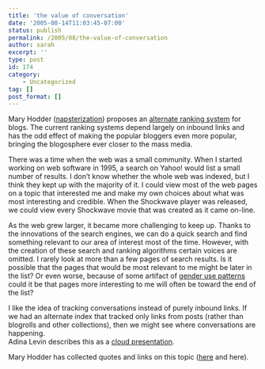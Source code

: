 ```yaml
---
title: 'the value of conversation'
date: '2005-08-14T11:03:45-07:00'
status: publish
permalink: /2005/08/the-value-of-conversation
author: sarah
excerpt: ''
type: post
id: 174
category:
    - Uncategorized
tag: []
post_format: []
---
```

Mary Hodder ([napsterization](http://napsterization.org/)) proposes an [alternate ranking system](http://napsterization.org/stories/archives/000513.html) for blogs. The current ranking systems depend largely on inbound links and has the odd effect of making the popular bloggers even more popular, bringing the blogosphere ever closer to the mass media.

There was a time when the web was a small community. When I started working on web software in 1995, a search on Yahoo! would list a small number of results. I don’t know whether the whole web was indexed, but I think they kept up with the majority of it. I could view most of the web pages on a topic that interested me and make my own choices about what was most interesting and credible. When the Shockwave player was released, we could view every Shockwave movie that was created as it came on-line.

As the web grew larger, it became more challenging to keep up. Thanks to the innovations of the search engines, we can do a quick search and find something relevant to our area of interest most of the time. However, with the creation of these search and ranking algorithms certain voices are omitted. I rarely look at more than a few pages of search results. Is it possible that the pages that would be most relevant to me might be later in the list? Or even worse, because of some artifact of [gender use patterns](http://www.zephoria.org/thoughts/archives/2005/08/07/the_biases_of_links.html) could it be that pages more interesting to me will often be toward the end of the list?

I like the idea of tracking conversations instead of purely inbound links. If we had an alternate index that tracked only links from posts (rather than blogrolls and other collections), then we might see where conversations are happening.  
Adina Levin describes this as a [cloud presentation](http://alevin.com/weblog/archives/001676.html).

Mary Hodder has collected quotes and links on this topic ([here](http://napsterization.org/stories/archives/000518.html) and <a>here</a>).